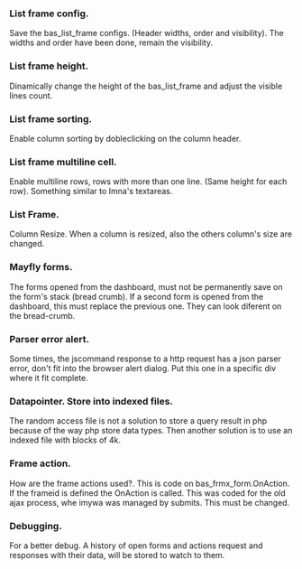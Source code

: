 ### List frame config. 
Save the bas\_list_frame configs. (Header widths, order and visibility).
The widths and order have been done, remain the visibility.

### List frame height.
Dinamically change the height of the bas_list_frame and adjust the visible lines count. 

### List frame sorting.
Enable column sorting by dobleclicking on the column header.

### List frame multiline cell.
Enable multiline rows, rows with more than one line. (Same height for each row).
Something similar to Imna's textareas.

### List Frame.
Column Resize. When a column is resized, also the others column's size are changed.  

### Mayfly forms. 
The forms opened from the dashboard, must not be permanently save on the form's stack (bread crumb). 
If a second form is opened from the dashboard, this must replace the previous one. 
They can look diferent on the bread-crumb. 

### Parser error alert.
Some times, the jscommand response to a http request has a json parser error, don't fit into the browser alert dialog. 
Put this one in a specific div where it fit complete.

### Datapointer. Store into indexed files.
The random access file is not a solution to store a query result in php because of the way php store data types.
Then another solution is to use an indexed file with blocks of 4k.

### Frame action.
How are the frame actions used?.
This is code on bas\_frmx_form.OnAction.
If the frameid is defined the OnAction is called. This was coded for the old ajax process, whe imywa was managed by submits.
This must be changed.

### Debugging.
For a better debug. A history of open forms and actions request and responses with their data, will be stored to watch to them.

